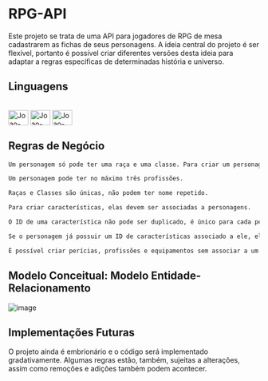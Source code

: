 # RPG-API

Este projeto se trata de uma API para jogadores de RPG de mesa cadastrarem as fichas de seus personagens. A ideia central do projeto é ser flexível, portanto é possível criar diferentes versões desta ideia para adaptar a regras específicas de determinadas história e universo.

## Linguagens

<div style="display: inline_block"><br>
  <img align="center" alt="Joao-Java" height="30" width="40" src="https://raw.githubusercontent.com/jmnote/z-icons/master/svg/java.svg">
  <img align="center" alt="Joao-Spring" height="30" width="40" src="https://cdn.jsdelivr.net/gh/devicons/devicon/icons/spring/spring-original.svg">
  <img align="center" alt="Joao-MySQL" height="30" width="40" src="https://cdn.jsdelivr.net/gh/devicons/devicon/icons/mysql/mysql-original-wordmark.svg">
</div>

## Regras de Negócio
```bash
Um personagem só pode ter uma raça e uma classe. Para criar um personagem, ele deve ser atrelado a uma classe e raça já existentes.
```
```bash
Um personagem pode ter no máximo três profissões.
```
```bash
Raças e Classes são únicas, não podem ter nome repetido.
```
```bash
Para criar características, elas devem ser associadas a personagens. 
```
```bash
O ID de uma característica não pode ser duplicado, é único para cada personagem.
```
```bash
Se o personagem já possuir um ID de características associado a ele, ele não pode associar um novo. Apenas atualizar o atual.
```
```bash
É possível criar perícias, profissões e equipamentos sem associar a um personagem.
```

## Modelo Conceitual: Modelo Entidade-Relacionamento
![image](https://user-images.githubusercontent.com/92900668/196811807-f197fbd7-6e4e-457e-a72d-b08538dee8f7.png)

## Implementações Futuras
O projeto ainda é embrionário e o código será implementado gradativamente. Algumas regras estão, também, sujeitas a alterações, assim como remoções e adições também podem acontecer.

